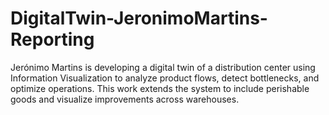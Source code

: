 # DigitalTwin-JeronimoMartins-Reporting
Jerónimo Martins is developing a digital twin of a distribution center using Information Visualization to analyze product flows, detect bottlenecks, and optimize operations. This work extends the system to include perishable goods and visualize improvements across warehouses.
